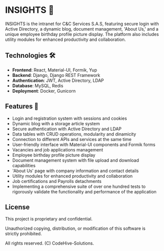 # INSIGHTS 🚀

INSIGHTS is the intranet for C&C Services S.A.S, featuring secure login with Active Directory, a dynamic blog, document management, 'About Us,' and a unique employee birthday profile picture display. The platform also includes utility modules for enhanced productivity and collaboration.

## Technologies 🛠

-   **Frontend**: React, Material-UI, Formik, Yup
-   **Backend**: Django, Django REST Framework
-   **Authentication**: JWT, Active Directory, LDAP
-   **Database**: MySQL, Redis
-   **Deployment**: Docker, Gunicorn

## Features 🌟

-   Login and registration system with sessions and cookies
-   Dynamic blog with a storage article system
-   Secure authentication with Active Directory and LDAP
-   Data tables with CRUD operations, modularity and dinamicity
-   Connection to different APIs and services at the same time
-   User-friendly interface with Material-UI components and Formik forms
-   Vacancies and job applications management
-   Employee birthday profile picture display
-   Document management system with file upload and download capabilities
-   'About Us' page with company information and contact details
-   Utility modules for enhanced productivity and collaboration
-   Job certifications and Payrolls detachments
-   Implementing a comprehensive suite of over one hundred tests to rigorously validate the functionality and performance of the application

## License

This project is proprietary and confidential.

Unauthorized copying, distribution, or modification of this software is strictly prohibited.

All rights reserved. (C) CodeHive-Solutions.
